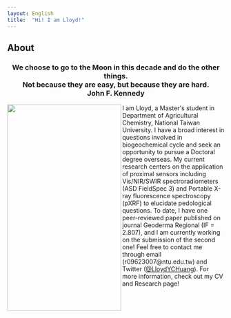 ```yaml
---
layout: English
title:  "Hi! I am Lloyd!"
---  
```

## About  
<h3 align="center">We choose to go to the Moon in this decade and do the other things.<br>Not because they are easy, but because they are hard.<br>John F. Kennedy</h3>  
  
<img align="left" width="264" height="480" src="https://lloydychuang.github.io/assets/me.jpg">
I am Lloyd, a Master's student in Department of Agricultural Chemistry, National Taiwan University. I have a broad interest in questions involved in biogeochemical cycle and seek an opportunity to pursue a Doctoral degree overseas. My current research centers on the application of proximal sensors including Vis/NIR/SWIR spectroradiometers (ASD FieldSpec 3) and Portable X-ray fluorescence spectroscopy (pXRF) to elucidate pedological questions. To date, I have one peer-reviewed paper published on journal Geoderma Regional (IF = 2.807), and I am currently working on the submission of the second one!  
Feel free to contact me through email (r09623007@ntu.edu.tw) and Twitter (<a href="https://twitter.com/LloydYCHuang" target="_blank">@LloydYCHuang</a>). For more information, check out my CV and Research page!   
